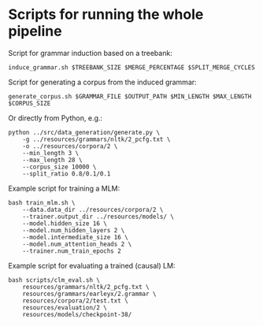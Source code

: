 # Scripts for running the whole pipeline
Script for grammar induction based on a treebank:
```
induce_grammar.sh $TREEBANK_SIZE $MERGE_PERCENTAGE $SPLIT_MERGE_CYCLES
```

Script for generating a corpus from the induced grammar:
```
generate_corpus.sh $GRAMMAR_FILE $OUTPUT_PATH $MIN_LENGTH $MAX_LENGTH $CORPUS_SIZE
```

Or directly from Python, e.g.:
```
python ../src/data_generation/generate.py \
    -g ../resources/grammars/nltk/2_pcfg.txt \
    -o ../resources/corpora/2 \
    --min_length 3 \
    --max_length 28 \
    --corpus_size 10000 \
    --split_ratio 0.8/0.1/0.1
```

Example script for training a MLM:
```
bash train_mlm.sh \
    --data.data_dir ../resources/corpora/2 \
    --trainer.output_dir ../resources/models/ \
    --model.hidden_size 16 \
    --model.num_hidden_layers 2 \
    --model.intermediate_size 16 \
    --model.num_attention_heads 2 \
    --trainer.num_train_epochs 2
```

Example script for evaluating a trained (causal) LM:
```
bash scripts/clm_eval.sh \
    resources/grammars/nltk/2_pcfg.txt \
    resources/grammars/earleyx/2.grammar \
    resources/corpora/2/test.txt \
    resources/evaluation/2 \
    resources/models/checkpoint-38/
```
